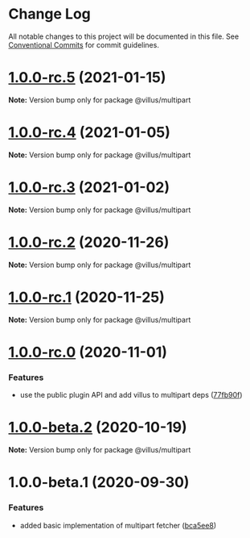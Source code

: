 # Change Log

All notable changes to this project will be documented in this file.
See [Conventional Commits](https://conventionalcommits.org) for commit guidelines.

# [1.0.0-rc.5](https://github.com/logaretm/villus/compare/@villus/multipart@1.0.0-rc.4...@villus/multipart@1.0.0-rc.5) (2021-01-15)

**Note:** Version bump only for package @villus/multipart





# [1.0.0-rc.4](https://github.com/logaretm/villus/compare/@villus/multipart@1.0.0-rc.3...@villus/multipart@1.0.0-rc.4) (2021-01-05)

**Note:** Version bump only for package @villus/multipart





# [1.0.0-rc.3](https://github.com/logaretm/villus/compare/@villus/multipart@1.0.0-rc.2...@villus/multipart@1.0.0-rc.3) (2021-01-02)

**Note:** Version bump only for package @villus/multipart





# [1.0.0-rc.2](https://github.com/logaretm/villus/compare/@villus/multipart@1.0.0-rc.1...@villus/multipart@1.0.0-rc.2) (2020-11-26)

**Note:** Version bump only for package @villus/multipart





# [1.0.0-rc.1](https://github.com/logaretm/villus/compare/@villus/multipart@1.0.0-rc.0...@villus/multipart@1.0.0-rc.1) (2020-11-25)

**Note:** Version bump only for package @villus/multipart





# [1.0.0-rc.0](https://github.com/logaretm/villus/compare/@villus/multipart@1.0.0-beta.2...@villus/multipart@1.0.0-rc.0) (2020-11-01)


### Features

* use the public plugin API and add villus to multipart deps ([77fb90f](https://github.com/logaretm/villus/commit/77fb90f71e400b3000dd18ffbfa7f355365c5c01))





# [1.0.0-beta.2](https://github.com/logaretm/villus/compare/@villus/multipart@1.0.0-beta.1...@villus/multipart@1.0.0-beta.2) (2020-10-19)

**Note:** Version bump only for package @villus/multipart





# 1.0.0-beta.1 (2020-09-30)


### Features

* added basic implementation of multipart fetcher ([bca5ee8](https://github.com/logaretm/villus/commit/bca5ee857a0c9583850d4f23e673c3467321044f))
